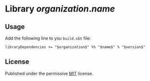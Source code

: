# Library $organization$.$name$

## Usage

Add the following line to you `build.sbt` file:

~~~
libraryDependencies += "$organization$" %% "$name$" % "$version$"
~~~

## License

Published under the permissive [MIT](http://opensource.org/licenses/MIT) license.

